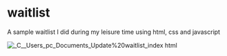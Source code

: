 # waitlist
A sample waitlist I did during my leisure time using html, css and javascript


![_C__Users_pc_Documents_Update%20waitlist_index html](https://user-images.githubusercontent.com/104224223/170245738-14e19c3f-554a-4965-a42a-954e5e6254eb.png)
